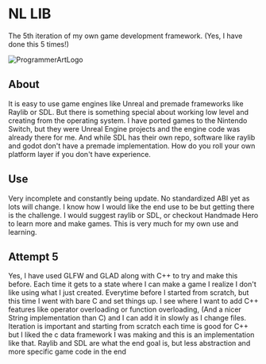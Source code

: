# NL LIB
The 5th iteration of my own game development framework. (Yes, I have done this 5 times!)

![ProgrammerArtLogo](http://url/to/img.png](https://github.com/NickTheSic/nlGameFramework/blob/main/res/icon0.png))
 
## About
It is easy to use game engines like Unreal and premade frameworks like Raylib or SDL.  But there is something special about working low level and creating from the operating system. I have ported games to the Nintendo Switch, but they were Unreal Engine projects and the engine code was already there for me.  And while SDL has their own repo, software like raylib and godot don't have a premade implementation.  How do you roll your own platform layer if you don't have experience.

## Use
Very incomplete and constantly being update.  No standardized ABI yet as lots will change. I know how I would like the end use to be but getting there is the challenge.  I would suggest raylib or SDL, or checkout Handmade Hero to learn more and make games.  This is very much for my own use and learning.

## Attempt 5
Yes, I have used GLFW and GLAD along with C++ to try and make this before.  Each time it gets to a state where I can make a game I realize I don't like using what I just created.  Everytime before I started from scratch, but this time I went with bare C and set things up. I see where I want to add C++ features like operator overloading or function overloading, (And a nicer String implementation than C) and I can add it in slowly as I change files.  Iteration is important and starting from scratch each time is good for C++ but I liked the c data framework I was making and this is an implementation like that.  Raylib and SDL are what the end goal is, but less abstraction and more specific game code in the end
